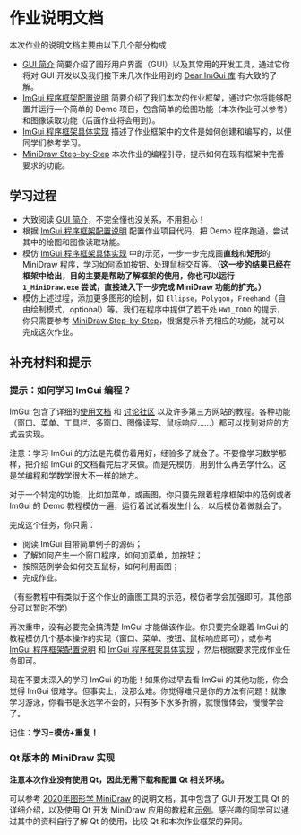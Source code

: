 # 作业说明文档

本次作业的说明文档主要由以下几个部分构成

- [GUI 简介](gui_introduction.md) 简要介绍了图形用户界面（GUI）以及其常用的开发工具，通过它你将对 GUI 开发以及我们接下来几次作业用到的 [Dear ImGui 库](https://github.com/ocornut/imgui) 有大致的了解。 
- [ImGui 程序框架配置说明](framework_introduction.md) 简要介绍了我们本次的作业框架，通过它你将能够配置并运行一个简单的 Demo 项目，包含简单的绘图功能（本次作业可以参考）和图像读取功能（后面作业将会用到）。
- [ImGui 程序框架具体实现](framework_details.md) 描述了作业框架中的文件是如何创建和编写的，以便同学们参考学习。
- [MiniDraw Step-by-Step](minidraw_step_by_step.md) 本次作业的编程引导，提示如何在现有框架中完善要求的功能。

## 学习过程

- 大致阅读 [GUI 简介](gui_introduction.md)，不完全懂也没关系，不用担心！
- 根据 [ImGui 程序框架配置说明](framework_introduction.md) 配置作业项目代码，把 Demo 程序跑通，尝试其中的绘图和图像读取功能。
- 模仿 [ImGui 程序框架具体实现](framework_details.md) 中的示范，一步一步完成画**直线**和**矩形**的 MiniDraw 程序，学习如何添加按钮、处理鼠标交互等。**（这一步的结果已经在框架中给出，目的主要是帮助了解框架的使用，你也可以运行 `1_MiniDraw.exe` 尝试，直接进入下一步完成 MiniDraw 功能的扩充。）**
- 模仿上述过程，添加更多图形的绘制，如 `Ellipse`，`Polygon`，`Freehand`（自由绘制模式，optional）等。我们在程序中提供了若干处 `HW1_TODO` 的提示，你只需要参考 [MiniDraw Step-by-Step](minidraw_step_by_step.md)，根据提示补充相应的功能，就可以完成这次作业。

## 补充材料和提示

### 提示：如何学习 ImGui 编程？

ImGui 包含了详细的[使用文档](https://github.com/ocornut/imgui/wiki) 和 [讨论社区](https://github.com/ocornut/imgui/issues) 以及许多第三方网站的教程。各种功能（窗口、菜单、工具栏、多窗口、图像读写、鼠标响应……）都可以找到对应的方式去实现。

注意：学习 ImGui 的方法是先模仿着用好，经验多了就会了。不要像学习数学那样，把介绍 ImGui 的文档看完后才来做。而是先模仿，用到什么再去学什么。这是学编程和学数学很大不一样的地方。

对于一个特定的功能，比如加菜单，或画图，你只要先跟着程序框架中的范例或者 ImGui 的 Demo 教程模仿一遍，运行着试试看发生什么，以后模仿着做就会了。

完成这个任务，你只需：

- 阅读 ImGui 自带简单例子的源码；
- 了解如何产生一个窗口程序，如何加菜单，加按钮；
- 按照范例学会如何交互鼠标，如何利用画图；
- 完成作业。

（有些教程中有类似于这个作业的画图工具的示范，模仿者学会加强即可。其他部分可以暂时不学）

再次重申，没有必要完全搞清楚 ImGui 才能做该作业。你只要完全跟着 ImGui 的教程模仿几个基本操作的实现（窗口、菜单、按钮、鼠标响应即可），或参考 [ImGui 程序框架配置说明](framework_introduction.md) 和 [ImGui 程序框架具体实现](framework_details.md) ，然后根据要求完成作业任务即可。

现在不要太深入的学习 ImGui 的功能！如果你过早去看 ImGui 的其他功能，你会觉得 ImGui 很难学。但事实上，没那么难。你觉得难只是你的方法有问题！就像学习游泳，你看书是永远学不会的，只有多下水多折腾，就慢慢体会，慢慢学会了。

记住：**学习=模仿+重复！**

### Qt 版本的 MiniDraw 实现

**注意本次作业没有使用 Qt，因此无需下载和配置 Qt 相关环境。**

可以参考 [2020年图形学 MiniDraw](https://github.com/Ubpa/USTC_CG/tree/master/Homeworks/1_MiniDraw/documents) 的说明文档，其中包含了 GUI 开发工具 Qt 的详细介绍，以及使用 Qt 开发 MiniDraw 应用的教程和[示例](https://pan.baidu.com/s/1o8nXdwA)。感兴趣的同学可以通过其中的资料自行了解 Qt 的使用，比较 Qt 和本次作业框架的异同。